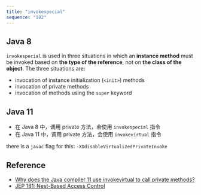 ```yaml
---
title: "invokespecial"
sequence: "102"
---
```


## Java 8

`invokespecial` is used in three situations in which an **instance method**
must be invoked based on **the type of the reference**, not on **the class of the object**.
The three situations are:

- invocation of instance initialization (`<init>`) methods
- invocation of private methods
- invocation of methods using the `super` keyword

## Java 11

- 在 Java 8 中，调用 private 方法，会使用 `invokespecial` 指令
- 在 Java 11 中，调用 private 方法，会使用 `invokevirtual` 指令

there is a `javac` flag for this: `-XDdisableVirtualizedPrivateInvoke`

## Reference

- [Why does the Java compiler 11 use invokevirtual to call private methods?](https://stackoverflow.com/questions/67226178/why-does-the-java-compiler-11-use-invokevirtual-to-call-private-methods)
- [JEP 181: Nest-Based Access Control](https://openjdk.java.net/jeps/181)
